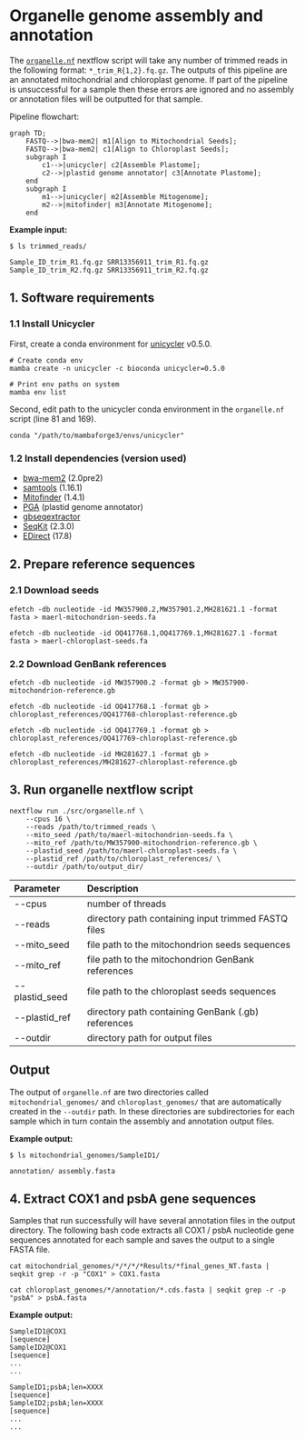 # Organelle genome assembly and annotation

The [`organelle.nf`](https://github.com/Tom-Jenkins/maerl-wgs-pipelines/blob/main/src/fastp.nf) nextflow script will take any number of trimmed reads in the following format: `*_trim_R{1,2}.fq.gz`. The outputs of this pipeline are an annotated mitochondrial and chloroplast genome. If part of the pipeline is unsuccessful for a sample then these errors are ignored and no assembly or annotation files will be outputted for that sample.

Pipeline flowchart:

```mermaid
graph TD;
    FASTQ-->|bwa-mem2| m1[Align to Mitochondrial Seeds];
    FASTQ-->|bwa-mem2| c1[Align to Chloroplast Seeds];
    subgraph I 
        c1-->|unicycler| c2[Assemble Plastome];
        c2-->|plastid genome annotator| c3[Annotate Plastome];
    end
    subgraph I 
        m1-->|unicycler| m2[Assemble Mitogenome];
        m2-->|mitofinder| m3[Annotate Mitogenome];
    end
```

**Example input:**
```
$ ls trimmed_reads/
```
```
Sample_ID_trim_R1.fq.gz SRR13356911_trim_R1.fq.gz
Sample_ID_trim_R2.fq.gz SRR13356911_trim_R2.fq.gz
```

## 1. Software requirements

### 1.1 Install Unicycler

First, create a conda environment for [unicycler](https://github.com/rrwick/Unicycler) v0.5.0.
```
# Create conda env
mamba create -n unicycler -c bioconda unicycler=0.5.0

# Print env paths on system
mamba env list
```
Second, edit path to the unicycler conda environment in the `organelle.nf` script (line 81 and 169).
```
conda "/path/to/mambaforge3/envs/unicycler"
```

### 1.2 Install dependencies (version used)

* [bwa-mem2](https://github.com/bwa-mem2/bwa-mem2) (2.0pre2)
* [samtools](https://github.com/samtools/samtools) (1.16.1)
* [Mitofinder](https://github.com/RemiAllio/MitoFinder) (1.4.1)
* [PGA](https://github.com/quxiaojian/PGA) (plastid genome annotator)
* [gbseqextractor](https://github.com/linzhi2013/gbseqextractor)
* [SeqKit](https://bioinf.shenwei.me/seqkit/) (2.3.0)
* [EDirect](https://www.ncbi.nlm.nih.gov/books/NBK179288/) (17.8)


## 2. Prepare reference sequences

### 2.1 Download seeds

`efetch -db nucleotide -id MW357900.2,MW357901.2,MH281621.1 -format fasta > maerl-mitochondrion-seeds.fa`

`efetch -db nucleotide -id OQ417768.1,OQ417769.1,MH281627.1 -format fasta > maerl-chloroplast-seeds.fa`

### 2.2 Download GenBank references

`efetch -db nucleotide -id MW357900.2 -format gb > MW357900-mitochondrion-reference.gb`

`efetch -db nucleotide -id OQ417768.1 -format gb > chloroplast_references/OQ417768-chloroplast-reference.gb`

`efetch -db nucleotide -id OQ417769.1 -format gb > chloroplast_references/OQ417769-chloroplast-reference.gb`

`efetch -db nucleotide -id MH281627.1 -format gb > chloroplast_references/MH281627-chloroplast-reference.gb`


## 3. Run organelle nextflow script

```
nextflow run ./src/organelle.nf \
    --cpus 16 \
    --reads /path/to/trimmed_reads \
    --mito_seed /path/to/maerl-mitochondrion-seeds.fa \
    --mito_ref /path/to/MW357900-mitochondrion-reference.gb \
    --plastid_seed /path/to/maerl-chloroplast-seeds.fa \
    --plastid_ref /path/to/chloroplast_references/ \
    --outdir /path/to/output_dir/
```

| Parameter | Description
| :- | :-
| --cpus | number of threads
| --reads | directory path containing input trimmed FASTQ files
| --mito_seed | file path to the mitochondrion seeds sequences
| --mito_ref | file path to the mitochondrion GenBank references
| --plastid_seed | file path to the chloroplast seeds sequences
| --plastid_ref | directory path containing GenBank (.gb) references
| --outdir | directory path for output files


## Output

The output of `organelle.nf` are two directories called `mitochondrial_genomes/` and `chloroplast_genomes/` that are automatically created in the `--outdir` path. In these directories are subdirectories for each sample which in turn contain the assembly and annotation output files.

**Example output:**
```
$ ls mitochondrial_genomes/SampleID1/
```
```
annotation/ assembly.fasta
```


## 4. Extract COX1 and psbA gene sequences

Samples that run successfully will have several annotation files in the output directory. The following bash code extracts all COX1 / psbA nucleotide gene sequences annotated for each sample and saves the output to a single FASTA file.

```
cat mitochondrial_genomes/*/*/*/*Results/*final_genes_NT.fasta | seqkit grep -r -p "COX1" > COX1.fasta
```
```
cat chloroplast_genomes/*/annotation/*.cds.fasta | seqkit grep -r -p "psbA" > psbA.fasta
```

**Example output:**
```
SampleID1@COX1
[sequence]
SampleID2@COX1
[sequence]
...
...
```
```
SampleID1;psbA;len=XXXX
[sequence]
SampleID2;psbA;len=XXXX
[sequence]
...
...
```

